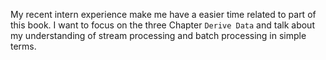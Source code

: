 My recent intern experience make me have a easier time related to part of this book. I want to focus on the three Chapter `Derive Data` and talk about my understanding of stream processing and batch processing in simple terms.

